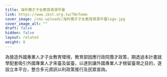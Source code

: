 ```yaml
---
title: 海外攬才子女教育資源平臺
link: https://www.ibst.org.tw/TW/home
cover_image: /cms-uploads/海外攬才子女教育資源平臺logo.jpg
cover_image_alt: ""
draft: false
hidden: false
layout: related
weight: 8
---
```

為營造外國專業人才子女教育環境，教育部因應行政院攬才政策，期透過本計畫就學配套吸引外國專業人才來臺及留臺，以達到讓外國專業人才根留臺灣之目的，遂設立本平台，整合多元資訊以利政策推行及民眾查詢。